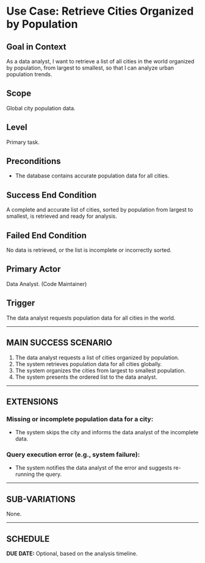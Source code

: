# Use Case: Retrieve Cities Organized by Population

## Goal in Context
As a data analyst, I want to retrieve a list of all cities in the world organized by population, from largest to smallest, so that I can analyze urban population trends.

## Scope
Global city population data.

## Level
Primary task.

## Preconditions
- The database contains accurate population data for all cities.

## Success End Condition
A complete and accurate list of cities, sorted by population from largest to smallest, is retrieved and ready for analysis.

## Failed End Condition
No data is retrieved, or the list is incomplete or incorrectly sorted.

## Primary Actor
Data Analyst. (Code Maintainer)

## Trigger
The data analyst requests population data for all cities in the world.

---

## MAIN SUCCESS SCENARIO

1. The data analyst requests a list of cities organized by population.
2. The system retrieves population data for all cities globally.
3. The system organizes the cities from largest to smallest population.
4. The system presents the ordered list to the data analyst.

---

## EXTENSIONS

### Missing or incomplete population data for a city:
- The system skips the city and informs the data analyst of the incomplete data.

### Query execution error (e.g., system failure):
- The system notifies the data analyst of the error and suggests re-running the query.

---

## SUB-VARIATIONS
None.

---

## SCHEDULE
**DUE DATE:** Optional, based on the analysis timeline.
